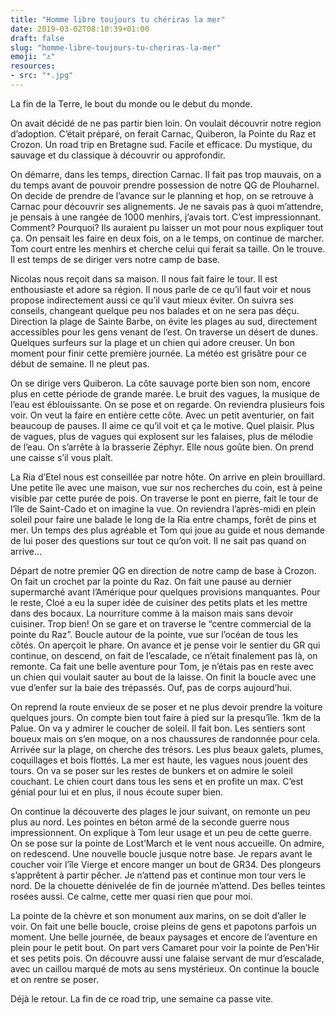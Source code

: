 ```yaml
---
title: "Homme libre toujours tu chériras la mer"
date: 2019-03-02T08:10:39+01:00
draft: false
slug: "homme-libre-toujours-tu-cheriras-la-mer"
emoji: "⚓️"
resources:
- src: "*.jpg"
---
```



La fin de la Terre, le bout du monde ou le debut du monde.

On avait décidé de ne pas partir bien loin. On voulait découvrir notre region d’adoption. C’était préparé, on ferait Carnac, Quiberon, la Pointe du Raz et Crozon. Un road trip en Bretagne sud. Facile et efficace. Du mystique, du sauvage et du classique à découvrir ou approfondir. 

On démarre, dans les temps, direction Carnac. Il fait pas trop mauvais, on a du temps avant de pouvoir prendre possession de notre QG de Plouharnel. On decide de prendre de l’avance sur le planning et hop, on se retrouve à Carnac pour découvrir ses alignements. Je ne savais pas à quoi m’attendre, je pensais à une rangée de 1000 menhirs, j’avais tort. C’est impressionnant. Comment? Pourquoi? Ils auraient pu laisser un mot pour nous expliquer tout ça. On pensait les faire en deux fois, on a le temps, on continue de marcher. Tom court entre les menhirs et cherche celui qui ferait sa taille. On le trouve. Il est temps de se diriger vers notre camp de base.

Nicolas nous reçoit dans sa maison. Il nous fait faire le tour. Il est enthousiaste et adore sa région. Il nous parle de ce qu’il faut voir et nous propose indirectement aussi ce qu’il vaut mieux éviter. On suivra ses conseils, changeant quelque peu nos balades et on ne sera pas déçu. Direction la plage de Sainte Barbe, on évite les plages au sud, directement accessibles pour les gens venant de l’est. On traverse un désert de dunes. Quelques surfeurs sur la plage et un chien qui adore creuser. Un bon moment pour finir cette première journée. La météo est grisâtre pour ce début de semaine. Il ne pleut pas. 

On se dirige vers Quiberon. La côte sauvage porte bien son nom, encore plus en cette période de grande marée. Le bruit des vagues, la musique de l’eau est éblouissante. On se pose et on regarde. On reviendra plusieurs fois voir. On veut la faire en entière cette côte. Avec un petit aventurier, on fait beaucoup de pauses. Il aime ce qu’il voit et ça le motive. Quel plaisir. Plus de vagues, plus de vagues qui explosent sur les falaises, plus de mélodie de l’eau. On s’arrête à la brasserie Zéphyr. Elle nous goûte bien. On prend une caisse s’il vous plaît.

La Ria d’Etel nous est conseillée par notre hôte. On arrive en plein brouillard. Une petite île avec une maison, vue sur nos recherches du coin, est à peine visible par cette purée de pois. On traverse le pont en pierre, fait le tour de l’île de Saint-Cado et on imagine la vue. On reviendra l’après-midi en plein soleil pour faire une balade le long de la Ria entre champs, forêt de pins et mer. Un temps des plus agréable et Tom qui joue au guide et nous demande de lui poser des questions sur tout ce qu’on voit. Il ne sait pas quand on arrive... 

Départ de notre premier QG en direction de notre camp de base à Crozon. On fait un crochet par la pointe du Raz. On fait une pause au dernier supermarché avant l’Amérique pour quelques provisions manquantes. Pour le reste, Cloé a eu la super idée de cuisiner des petits plats et les mettre dans des bocaux. La nourriture comme à la maison mais sans devoir cuisiner. Trop bien! On se gare et on traverse le “centre commercial de la pointe du Raz”. Boucle autour de la pointe, vue sur l’océan de tous les côtés. On aperçoit le phare. On avance et je pense voir le sentier du GR qui continue, on descend, on fait de l’escalade, ce n’était finalement pas là, on remonte. Ca fait une belle aventure pour Tom, je n’étais pas en reste avec un chien qui voulait sauter au bout de la laisse. On finit la boucle avec une vue d’enfer sur la baie des trépassés. Ouf, pas de corps aujourd’hui. 

On reprend la route envieux de se poser et ne plus devoir prendre la voiture quelques jours. On compte bien tout faire à pied sur la presqu’île. 1km de la Palue. On va y admirer le coucher de soleil. Il fait bon. Les sentiers sont boueux mais on s’en moque, on a nos chaussures de randonnée pour cela. Arrivée sur la plage, on cherche des trésors. Les plus beaux galets, plumes, coquillages et bois flottés. La     mer est haute, les vagues nous jouent des tours. On va se poser sur les restes de bunkers et on admire le soleil couchant. Le chien court dans tous les sens et en profite un max. C’est génial pour lui et en plus, il nous écoute super bien.

On continue la découverte des plages le jour suivant, on remonte un peu plus au nord. Les pointes en béton armé de la seconde guerre nous impressionnent. On explique à Tom leur usage et un peu de cette guerre. On se pose sur la pointe de Lost’March et le vent nous accueille. On admire, on redescend. Une nouvelle boucle jusque notre base. Je repars avant le coucher voir l’île Vierge et encore manger un bout de GR34. Des plongeurs s’apprêtent à partir pêcher. Je n’attend pas et continue mon tour vers le nord. De la chouette dénivelée de fin de journée m’attend. Des belles teintes rosées aussi. Ce calme, cette mer quasi rien que pour moi. 

La pointe de la chèvre et son monument aux marins, on se doit d’aller le voir. On fait une belle boucle, croise pleins de gens et papotons parfois un moment. Une belle journée, de beaux paysages et encore de l’aventure en plein pour le petit bout. On part vers Camaret pour voir la pointe de Pen’Hir et ses petits pois. On découvre aussi une falaise servant de mur d’escalade, avec un caillou marqué de mots au sens mystérieux. On continue la boucle et on rentre se poser. 

Déjà le retour. La fin de ce road trip, une semaine ca passe vite. 